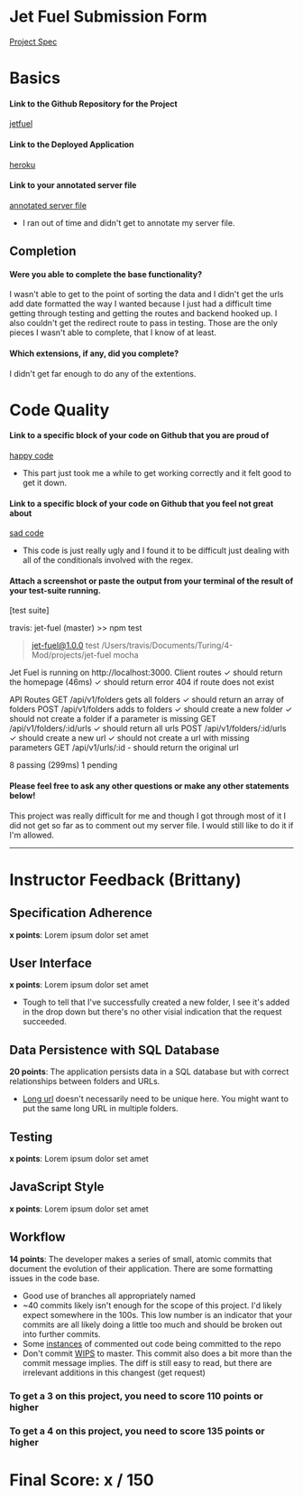# Jet Fuel Submission Form

[Project Spec](http://frontend.turing.io/projects/jet-fuel.html)

# Basics

#### Link to the Github Repository for the Project
[jetfuel](https://github.com/tlgreg86/jet-fuel)

#### Link to the Deployed Application
[heroku](https://tg-jetfuel.herokuapp.com/)

#### Link to your annotated server file
[annotated server file](https://github.com/tlgreg86/jet-fuel/blob/083bb0ee41d05e207981fa2a29a8ff4310316e0b/server.js)
* I ran out of time and didn't get to annotate my server file.

## Completion

#### Were you able to complete the base functionality?

I wasn't able to get to the point of sorting the data and I didn't get the urls add date formatted the way I wanted because I just had a difficult time getting through testing and getting the routes and backend hooked up. I also couldn't get the redirect route to pass in testing. Those are the only pieces I wasn't able to complete, that I know of at least.

#### Which extensions, if any, did you complete?

I didn't get far enough to do any of the extentions.

# Code Quality

#### Link to a specific block of your code on Github that you are proud of
[happy code](https://github.com/tlgreg86/jet-fuel/blob/8dbf6f42f06cfec1e8a972b411e959a5ffc60852/server.js#L30)

* This part just took me a while to get working correctly and it felt good to get it down.

#### Link to a specific block of your code on Github that you feel not great about
[sad code](https://github.com/tlgreg86/jet-fuel/blob/8dbf6f42f06cfec1e8a972b411e959a5ffc60852/public/scripts.js#L134)

* This code is just really ugly and I found it to be difficult just dealing with all of the conditionals involved with the regex.

#### Attach a screenshot or paste the output from your terminal of the result of your test-suite running.

[test suite]

travis: jet-fuel (master) >> npm test

> jet-fuel@1.0.0 test /Users/travis/Documents/Turing/4-Mod/projects/jet-fuel
> mocha

Jet Fuel is running on http://localhost:3000.
  Client routes
    ✓ should return the homepage (46ms)
    ✓ should return error 404 if route does not exist

  API Routes
    GET /api/v1/folders gets all folders
      ✓ should return an array of folders
    POST /api/v1/folders adds to folders
      ✓ should create a new folder
      ✓ should not create a folder if a parameter is missing
    GET /api/v1/folders/:id/urls
      ✓ should return all urls
    POST /api/v1/folders/:id/urls
      ✓ should create a new url
      ✓ should not create a url with missing parameters
    GET /api/v1/urls/:id
      - should return the original url


  8 passing (299ms)
  1 pending

#### Please feel free to ask any other questions or make any other statements below!

This project was really difficult for me and though I got through most of it I did not get so far as to comment out my server file. I would still like to do it if I'm allowed.

-----


# Instructor Feedback (Brittany)

## Specification Adherence

**x points**: Lorem ipsum dolor set amet

## User Interface

**x points**: Lorem ipsum dolor set amet

* Tough to tell that I've successfully created a new folder, I see it's added in the drop down but there's no other visial indication that the request succeeded.

## Data Persistence with SQL Database

**20 points**: The application persists data in a SQL database but with correct relationships between folders and URLs.

* [Long url](https://github.com/tlgreg86/jet-fuel/blob/master/db/migrations/20170816184259_initial.js#L13) doesn't necessarily need to be unique here. You might want to put the same long URL in multiple folders.

## Testing

**x points**: Lorem ipsum dolor set amet

## JavaScript Style

**x points**: Lorem ipsum dolor set amet

## Workflow

**14 points**: The developer makes a series of small, atomic commits that document the evolution of their application. There are some formatting issues in the code base.

* Good use of branches all appropriately named
* ~40 commits likely isn't enough for the scope of this project. I'd likely expect somewhere in the 100s. This low number is an indicator that your commits are all likely doing a little too much and should be broken out into further commits.
* Some [instances](https://github.com/tlgreg86/jet-fuel/commit/f6d491a62b5d1e1cf5e53a8da6a784cad2bc179d) of commented out code being committed to the repo
* Don't commit [WIPS](https://github.com/tlgreg86/jet-fuel/commit/c1973dc638326d1b4ab912cde1b30547bec3f256) to master. This commit also does a bit more than the commit message implies. The diff is still easy to read, but there are irrelevant additions in this changest (get request)

### To get a 3 on this project, you need to score 110 points or higher
### To get a 4 on this project, you need to score 135 points or higher

# Final Score: x / 150
